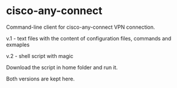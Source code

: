 # cisco-any-connect
Command-line client for cisco-any-connect VPN connection. 


v.1 - text files with the content of configuration files, commands and exmaples

v.2 - shell script with magic


Download the script in home folder and run it.

Both versions are kept here.
